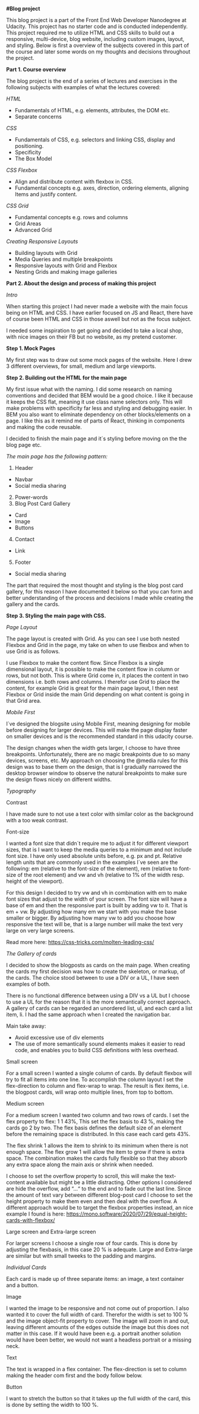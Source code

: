 <b>#Blog project</b>

This blog project is a part of the Front End Web Developer Nanodegree at Udacity. This project has no starter code and is conducted independently. This project required me to utilize HTML and CSS skills to build out a responsive, multi-device, blog website, including custom images, layout, and styling. Below is first a overview of the subjects covered in this part of the course and later some words on my thoughts and decisions throughout the project.

<b>Part 1. Course overview</b>

The blog project is the end of a series of lectures and exercises in the following subjects with examples of what the lectures covered:

<em>HTML</em>
- Fundamentals of HTML, e.g. elements, attributes, the DOM etc. 
- Separate concerns

<em>CSS</em>
- Fundamentals of CSS, e.g. selectors and linking CSS, display and positioning.
- Specificity
- The Box Model

<em>CSS Flexbox</em>
- Align and distribute content with flexbox in CSS. 
- Fundamental concepts e.g. axes, direction, ordering elements, aligning Items and justify content.

<em>CSS Grid</em>
- Fundamental concepts e.g. rows and columns
- Grid Areas
- Advanced Grid

<em>Creating Responsive Layouts</em>
- Building layouts with Grid
- Media Queries and multiple breakpoints
- Responsive layouts with Grid and Flexbox
- Nesting Grids and making image galleries

<b>Part 2. About the design and process of making this project</b>

<em>Intro</em>

When starting this project I had never made a website with the main focus being on HTML and CSS. I have earlier focused on JS and React, there have of course been HTML and CSS in those aswell but not as the focus subject. 

I needed some inspiration to get going and decided to take a local shop, with nice images on their FB but no website, as my pretend customer. 

<b>Step 1. Mock Pages</b>

My first step was to draw out some mock pages of the website. Here I drew 3 different overviews, for small, medium and large viewports.

<b>Step 2. Building out the HTML for the main page</b>

My first issue what with the naming. I did some research on naming conventions and decided that BEM would be a good choice. I like it because it keeps the CSS flat, meaning it use class name selectors only. This will make problems with specificity far less and styling and debugging easier. In BEM you also want to eliminate dependency on other blocks/elements on a page. I like this as it remind me of parts of React, thinking in components and making the code reusable.  

I decided to finish the main page and it´s styling before moving on the the blog page etc. 

<em>The main page has the following pattern:</em>

1. Header
  - Navbar
  - Social media sharing
2. Power-words 
3. Blog Post Card Gallery
  - Card
  - Image
  - Buttons
4. Contact
  - Link
5. Footer
  - Social media sharing

The part that required the most thought and styling is the blog post card gallery, for this reason I have documented it below so that you can form and better understanding of the process and decisions I made while creating the gallery and the cards. 

<b>Step 3. Styling the main page with CSS.</b>


<em>Page Layout</em>

The page layout is created with Grid. As you can see I use both nested Flexbox and Grid in the page, my take on when to use flexbox and when to use Grid is as follows.

I use Flexbox to make the content flow. Since Flexbox is a single dimensional layout, it is possible to make the content flow in column or rows, but not both. This is where Grid come in, it places the content in two dimensions i.e. both rows and columns. I therefor use Grid to place the content, for example Grid is great for the main page layout, I then nest Flexbox or Grid inside the main Grid depending on what content is going in that Grid area.  


<em>Mobile First</em>

I´ve designed the blogsite using Mobile First, meaning designing for mobile before designing for larger devices. This will make the page display faster on smaller devices and is the recommended standard in this udacity course.

The design changes when the width gets larger, I choose to have three breakpoints. Unfortunately, there are no magic breakpoints due to so many devices, screens, etc. My approach on choosing the @media rules for this design was to base them on the design, that is I gradually narrowed the desktop browser window to observe the natural breakpoints to make sure the design flows nicely on different widths. 


<em>Typography</em>

Contrast

I have made sure to not use a text color with similar color as the background with a too weak contrast.  

Font-size

I wanted a font size that didn´t require me to adjust it for different viewport sizes, that is I want to keep the media queries to a minimum and not include font size. I have only used absolute units before, e.g. px and pt. Relative length units that are commonly used in the examples I´ve seen are the following: em (relative to the font-size of the element), rem (relative to font-size of the root element) and vw and vh (relative to 1% of the width resp. height of the viewport).

For this design I decided to try vw and vh in combination with em to make font sizes that adjust to the width of your screen. The font size will have a base of em and then the responsive part is built by adding vw to it. That is em + vw. By adjusting how many em we start with you make the base smaller or bigger. By adjusting how many vw to add you choose how responsive the text will be, that is a large number will make the text very large on very large screens. 

Read more here: https://css-tricks.com/molten-leading-css/


<em>The Gallery of cards</em>

I decided to show the blogposts as cards on the main page. When creating the cards my first decision was how to create the skeleton, or markup, of the cards. The choice stood between to use a DIV or a UL, I have seen examples of both. 

There is no functional difference between using a DIV vs a UL but I choose to use a UL for the reason that it is the more semantically correct approach. A gallery of cards can be regarded an unordered list, ul, and each card a list item, li. I had the same approach when I created the navigation bar.

Main take away:

  -	Avoid excessive use of div elements
  -	The use of more semantically sound elements makes it easier to read code, and enables you to build CSS definitions with less overhead.

Small screen

For a small screen I wanted a single column of cards. By default flexbox will try to fit all items into one line. To accomplish the column layout I set the flex-direction to column and flex-wrap to wrap. The result is flex items, i.e. the blogpost cards, will wrap onto multiple lines, from top to bottom.

Medium screen

For a medium screen I wanted two column and two rows of cards. I set the flex property to flex: 1 1 43%, This set the flex basis to 43 %, making the cards go 2 by two.  The flex basis defines the default size of an element before the remaining space is distributed. In this case each card gets 43%.

The flex shrink 1 allows the item to shrink to its minimum when there is not enough space. The flex grow 1 will allow the item to grow if there is extra space. The combination makes the cards fully flexible so that they absorb any extra space along the main axis or shrink when needed. 

I choose to set the overflow property to scroll, this will make the text-content available but might be a little distracting. Other options I considered are hide the overflow, add “…“ to the end and to fade out the last line.  Since the amount of text vary between different blog-post card I choose to set the height property to make them even and then deal with the overflow. A different approach would be to target the flexbox properties instead, an nice example I found is here: https://mono.software/2020/07/29/equal-height-cards-with-flexbox/ 

Large screen and Extra-large screen

For larger screens I choose a single row of four cards. This is done by adjusting the flexbasis, in this case 20 % is adequate. Large and Extra-large are similar but with small tweeks to the padding and margins. 


<em>Individual Cards</em>

Each card is made up of three separate items: an image, a text container and a button. 

Image

I wanted the image to be responsive and not come out of proportion. I also wanted it to cover the full width of card. Therefor the width is set to 100 % and the image object-fit property to cover. The image will zoom in and out, leaving different amounts of the edges outside the image but this does not matter in this case. If it would have been e.g. a portrait another solution would have been better, we would not want a headless portrait or a missing neck.

Text

The text is wrapped in a flex container. The flex-direction is set to column making the header com first and the body follow below. 

Button

I want to stretch the button so that it takes up the full width of the card, this is done by setting the width to 100 %. 








